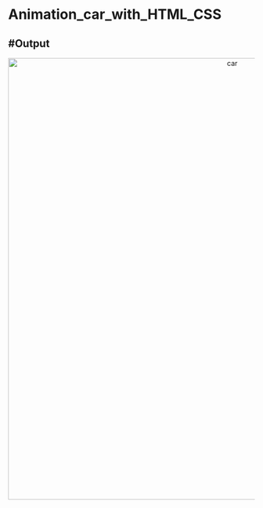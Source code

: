 # Animation_car_with_HTML_CSS


## #Output

<p align="center"><img width="900" alt="car" src="https://user-images.githubusercontent.com/80118217/165350220-adbfba8d-8854-4a90-ba05-9ad0f97cb663.png"></p>
